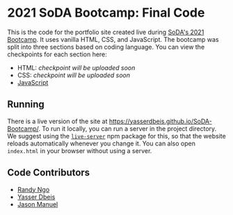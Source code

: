 # 2021 SoDA Bootcamp: Final Code

This is the code for the portfolio site created live during [SoDA's 2021 Bootcamp](https://www.instagram.com/p/CVyxYedAxbK/). It uses vanilla HTML, CSS, and JavaScript. The
bootcamp was split into three sections based on coding language. You can view the checkpoints for each section here:

* HTML: *checkpoint will be uploaded soon*
* CSS: *checkpoint will be uploaded soon*
* [JavaScript](https://github.com/YasserDbeis/SoDA-Bootcamp) <!-- TODO: link to a tag instead -->

## Running

There is a live version of the site at https://yasserdbeis.github.io/SoDA-Bootcamp/. To run it locally, you can run a server in the project directory. We suggest using the
[`live-server`](https://www.npmjs.com/package/live-server) npm package for this, so that the website reloads automatically whenever you change it. You can also open `index.html`
in your browser without using a server.

## Code Contributors

* [Randy Ngo](https://github.com/rngo1214)
* [Yasser Dbeis](https://github.com/YasserDbeis)
* [Jason Manuel](https://github.com/jmanuel1)
